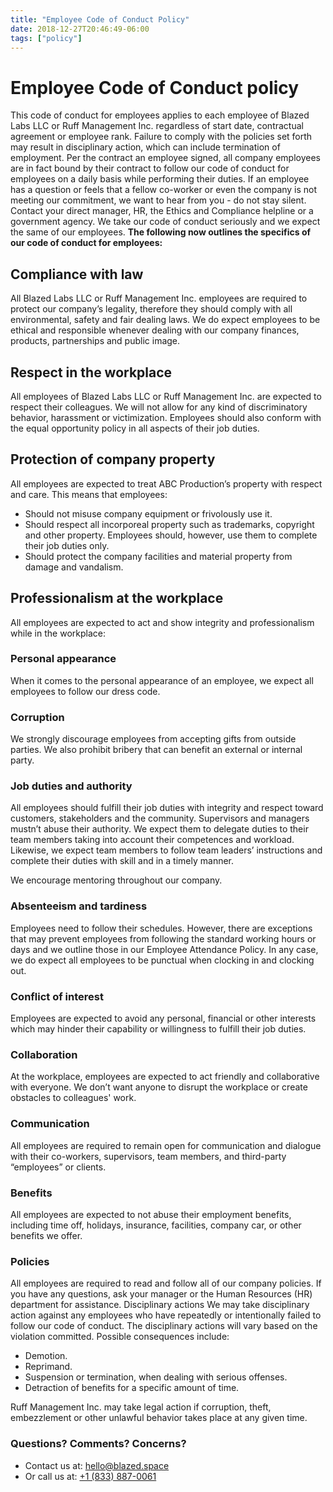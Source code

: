 ```yaml
---
title: "Employee Code of Conduct Policy"
date: 2018-12-27T20:46:49-06:00
tags: ["policy"]
---
```


# Employee Code of Conduct policy

This code of conduct for employees applies to each employee of Blazed Labs LLC or Ruff Management Inc. regardless of start date, contractual agreement or employee rank. Failure to comply with the policies set forth may result in disciplinary action, which can include termination of employment. Per the contract an employee signed, all company employees are in fact bound by their contract to follow our code of conduct for employees on a daily basis while performing their duties. If an employee has a question or feels that a fellow co-worker or even the company is not meeting our commitment, we want to hear from you - do not stay silent. Contact your direct manager, HR, the Ethics and Compliance helpline or a government agency. We take our code of conduct seriously and we expect the same of our employees. **The following now outlines the specifics of our code of conduct for employees:**

## Compliance with law 
All Blazed Labs LLC or Ruff Management Inc. employees are required to protect our company’s legality, therefore they should comply with all environmental, safety and fair dealing laws. We do expect employees to be ethical and responsible whenever dealing with our company finances, products, partnerships and public image. 

## Respect in the workplace 
All employees of Blazed Labs LLC or Ruff Management Inc. are expected to respect their colleagues. We will not allow for any kind of discriminatory behavior, harassment or victimization. Employees should also conform with the equal opportunity policy in all aspects of their job duties. 

## Protection of company property 
All employees are expected to treat ABC Production’s property with respect and care. This means that employees: 
* Should not misuse company equipment or frivolously use it. 
* Should respect all incorporeal property such as trademarks, copyright and other property. Employees should, however, use them to complete their job duties only. 
* Should protect the company facilities and material property from damage and vandalism. 

## Professionalism at the workplace 
All employees are expected to act and show integrity and professionalism while in the workplace: 

### Personal appearance
When it comes to the personal appearance of an employee, we expect all employees to follow our dress code.

### Corruption 
We strongly discourage employees from accepting gifts from outside parties. We also prohibit bribery that can benefit an external or internal party. 

### Job duties and authority 
All employees should fulfill their job duties with integrity and respect toward customers, stakeholders and the community. Supervisors and managers mustn’t abuse their authority. We expect them to delegate duties to their team members taking into account their competences and workload. Likewise, we expect team members to follow team leaders’ instructions and complete their duties with skill and in a timely manner. 

We encourage mentoring throughout our company. 

### Absenteeism and tardiness
Employees need to follow their schedules. However, there are exceptions that may prevent employees from following the standard working hours or days and we outline those in our Employee Attendance Policy. In any case, we do expect all employees to be punctual when clocking in and clocking out. 

### Conflict of interest 
Employees are expected to avoid any personal, financial or other interests which may hinder their capability or willingness to fulfill their job duties. 

### Collaboration 
At the workplace, employees are expected to act friendly and collaborative with everyone. We don’t want anyone to disrupt the workplace or create obstacles to colleagues' work.  

### Communication 
All employees are required to remain open for communication and dialogue with their co-workers, supervisors, team members, and third-party “employees” or clients. 

### Benefits 
All employees are expected to not abuse their employment benefits, including time off, holidays, insurance, facilities, company car, or other benefits we offer. 

### Policies 
All employees are required to read and follow all of our company policies. If you have any questions, ask your manager or the Human Resources (HR) department for assistance. Disciplinary actions We may take disciplinary action against any employees who have repeatedly or intentionally failed to follow our code of conduct. The disciplinary actions will vary based on the violation committed. Possible consequences include: 
* Demotion. 
* Reprimand. 
* Suspension or termination, when dealing with serious offenses. 
* Detraction of benefits for a specific amount of time. 

Ruff Management Inc. may take legal action if corruption, theft, embezzlement or other unlawful behavior takes place at any given time.

### Questions? Comments? Concerns?
- Contact us at: [hello@blazed.space](mailto:hello@blazed.space)
- Or call us at: [+1 (833) 887-0061](tel:+18338870061)